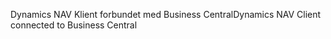 <span data-ttu-id="376c2-101">Dynamics NAV Klient forbundet med Business Central</span><span class="sxs-lookup"><span data-stu-id="376c2-101">Dynamics NAV Client connected to Business Central</span></span>